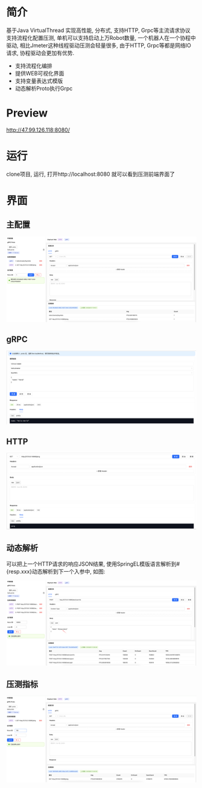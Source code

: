 # 简介

基于Java VirtualThread 实现高性能, 分布式, 支持HTTP, Grpc等主流请求协议 支持流程化配置压测, 单机可以支持启动上万Robot数量,
一个机器人在一个协程中驱动,
相比Jmeter这种线程驱动压测会轻量很多, 由于HTTP, Grpc等都是网络IO请求, 协程驱动会更加有优势.

- 支持流程化编排
- 提供WEB可视化界面
- 支持变量表达式模版
- 动态解析Proto执行Grpc

# Preview

http://47.99.126.118:8080/

# 运行

clone项目, 运行, 打开http://localhost:8080 就可以看到压测前端界面了

# 界面

## 主配置

![示例图片](img.png)

## gRPC

![gRPC](grpc.png)

## HTTP

![HTTP](http.png)

## 动态解析

可以把上一个HTTP请求的响应JSON结果, 使用SpringEL模版语言解析到#{resp.xxx}动态解析到下一个入参中, 如图:

![spel.png](spel.png)

## 压测指标

![Metrics](metrics.png)